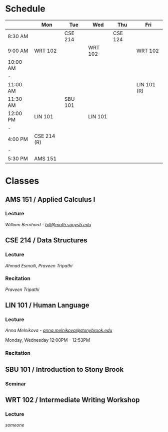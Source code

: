 # Schedule
|          | Mon         | Tue     | Wed     | Thu     | Fri         |
| -------- | ----------- | ------- | ------- | ------- | ----------- |
| 8:30 AM  |             | CSE 214 |         | CSE 124 |             |
| 9:00 AM  | WRT 102     |         | WRT 102 |         | WRT 102     |
| 10:00 AM |             |         |         |         |             |
| -        |             |         |         |         |             |
| 11:00 AM |             |         |         |         | LIN 101 (R) |
| 11:30 AM |             | SBU 101 |         |         |             |
| 12:00 PM | LIN 101     |         | LIN 101 |         |             |
| -        |             |         |         |         |             |
| 4:00 PM  | CSE 214 (R) |         |         |         |             |
| -        |             |         |         |         |             |
| 5:30 PM  | AMS 151     |         |         |         |             |

# Classes
## AMS 151 / Applied Calculus I
### Lecture
_William Bernhard - <bill@math.sunysb.edu>_

## CSE 214 / Data Structures
### Lecture
_Ahmad Esmaili, Praveen Tripathi_

### Recitation
_Praveen Tripathi_

## LIN 101 / Human Language
### Lecture
_Anna Melnikova - <anna.melnikova@stonybrook.edu>_

Monday, Wednesday 12:00PM - 12:53PM
### Recitation

## SBU 101 / Introduction to Stony Brook
### Seminar

## WRT 102 / Intermediate Writing Workshop
### Lecture
_someone_